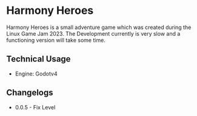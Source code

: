 # Harmony Heroes

Harmony Heroes is a small adventure game which was created during the 
Linux Game Jam 2023. The Development currently is very slow and a functioning
version will take some time.

## Technical Usage

- Engine: Godotv4

## Changelogs

- 0.0.5 - Fix Level